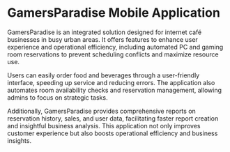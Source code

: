 # GamersParadise Mobile Application

GamersParadise is an integrated solution designed for internet café businesses in busy urban areas. It offers features to enhance user experience and operational efficiency, including automated PC and gaming room reservations to prevent scheduling conflicts and maximize resource use.

Users can easily order food and beverages through a user-friendly interface, speeding up service and reducing errors. The application also automates room availability checks and reservation management, allowing admins to focus on strategic tasks.

Additionally, GamersParadise provides comprehensive reports on reservation history, sales, and user data, facilitating faster report creation and insightful business analysis. This application not only improves customer experience but also boosts operational efficiency and business insights.
